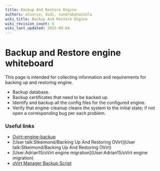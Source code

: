 ```yaml
---
title: Backup And Restore Engine
authors: alourie, didi, sandrobonazzola
wiki_title: Backup And Restore Engine
wiki_revision_count: 6
wiki_last_updated: 2015-09-04
---
```


# Backup and Restore engine whiteboard

This page is intended for collecting information and requirements for backing up and restoring engine.

*   Backup database.
*   Backup certificates that need to be backed up.
*   Identify and backup all the config files for the configured engine.
*   Verify that engine-cleanup cleans the system to the initial state; if not open a corresponding bug per each problem.

### Useful links

*   [Ovirt-engine-backup](/develop/release-management/features/engine/engine-backup/)
*   [User talk:Stkeimond/Backing Up And Restoring OVirt](User talk:Stkeimond/Backing Up And Restoring OVirt)
*   [User:Adrian15/oVirt engine migration](User:Adrian15/oVirt engine migration)
*   [oVirt Manager Backup Script](http://learnlinuxchennai.blogspot.it/2015/08/ovirt-manager-backup-script.html?m=1)
